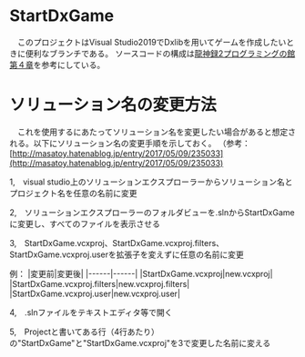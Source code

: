 # StartDxGame
&emsp;このプロジェクトはVisual Studio2019でDxlibを用いてゲームを作成したいときに便利なブランチである。
ソースコードの構成は[龍神録2プログラミングの館 第４章](https://dixq.net/rp2/04.html)を参考にしている。

# ソリューション名の変更方法
&emsp;これを使用するにあたってソリューション名を変更したい場合があると想定される。以下にソリューション名の変更手順を示しておく。
（参考：[http://masatoy.hatenablog.jp/entry/2017/05/09/235033](http://masatoy.hatenablog.jp/entry/2017/05/09/235033)

1,　visual studio上のソリューションエクスプローラーからソリューション名とプロジェクト名を任意の名前に変更

2,　ソリューションエクスプローラーのフォルダビューを.slnからStartDxGameに変更し、すべてのファイルを表示させる

3,　StartDxGame.vcxproj、StartDxGame.vcxproj.filters、StartDxGame.vcxproj.userを拡張子を変えずに任意の名前に変更

例：
|変更前|変更後|
|------|------|
|StartDxGame.vcxproj|new.vcxproj|
|StartDxGame.vcxproj.filters|new.vcxproj.filters|
|StartDxGame.vcxproj.user|new.vcxproj.user|

4,　.slnファイルをテキストエディタ等で開く

5,　Projectと書いてある行（4行あたり）の"StartDxGame"と"StartDxGame.vcxproj"を3で変更した名前に変える


